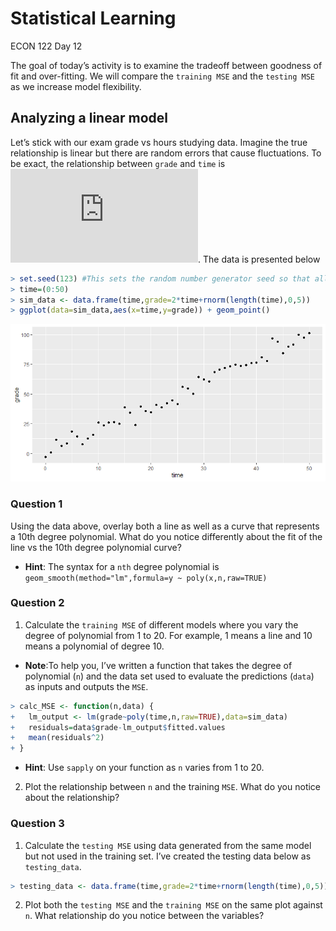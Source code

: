 Statistical Learning
================
ECON 122
Day 12

The goal of today’s activity is to examine the tradeoff between goodness
of fit and over-fitting. We will compare the `training MSE` and the
`testing MSE` as we increase model flexibility.

## Analyzing a linear model

Let’s stick with our exam grade vs hours studying data. Imagine the true
relationship is linear but there are random errors that cause
fluctuations. To be exact, the relationship between `grade` and `time`
is
![grade=2 \times time + \epsilon](https://latex.codecogs.com/png.latex?grade%3D2%20%5Ctimes%20time%20%2B%20%5Cepsilon "grade=2 \times time + \epsilon").
The data is presented below

``` r
> set.seed(123) #This sets the random number generator seed so that all our data lines up
> time=(0:50)
> sim_data <- data.frame(time,grade=2*time+rnorm(length(time),0,5))
> ggplot(data=sim_data,aes(x=time,y=grade)) + geom_point() 
```

![](day12_StatLearningActivity_files/figure-gfm/unnamed-chunk-1-1.png)<!-- -->

### Question 1

Using the data above, overlay both a line as well as a curve that
represents a 10th degree polynomial. What do you notice differently
about the fit of the line vs the 10th degree polynomial curve?

-   **Hint**: The syntax for a `nth` degree polynomial is
    `geom_smooth(method="lm",formula=y ~ poly(x,n,raw=TRUE)`

### Question 2

1.  Calculate the `training MSE` of different models where you vary the
    degree of polynomial from 1 to 20. For example, 1 means a line and
    10 means a polynomial of degree 10.

-   **Note**:To help you, I’ve written a function that takes the degree
    of polynomial (`n`) and the data set used to evaluate the
    predictions (`data`) as inputs and outputs the `MSE`.

``` r
> calc_MSE <- function(n,data) {
+   lm_output <- lm(grade~poly(time,n,raw=TRUE),data=sim_data) 
+   residuals=data$grade-lm_output$fitted.values
+   mean(residuals^2)
+ }
```

-   **Hint**: Use `sapply` on your function as `n` varies from 1 to 20.

2.  Plot the relationship between `n` and the training `MSE`. What do
    you notice about the relationship?

### Question 3

1.  Calculate the `testing MSE` using data generated from the same model
    but not used in the training set. I’ve created the testing data
    below as `testing_data`.

``` r
> testing_data <- data.frame(time,grade=2*time+rnorm(length(time),0,5))
```

2.  Plot both the `testing MSE` and the `training MSE` on the same plot
    against `n`. What relationship do you notice between the variables?
